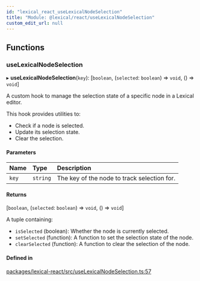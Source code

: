 ```yaml
---
id: "lexical_react_useLexicalNodeSelection"
title: "Module: @lexical/react/useLexicalNodeSelection"
custom_edit_url: null
---
```


## Functions

### useLexicalNodeSelection

▸ **useLexicalNodeSelection**(`key`): [`boolean`, (`selected`: `boolean`) => `void`, () => `void`]

A custom hook to manage the selection state of a specific node in a Lexical editor.

This hook provides utilities to:
- Check if a node is selected.
- Update its selection state.
- Clear the selection.

#### Parameters

| Name | Type | Description |
| :------ | :------ | :------ |
| `key` | `string` | The key of the node to track selection for. |

#### Returns

[`boolean`, (`selected`: `boolean`) => `void`, () => `void`]

A tuple containing:
- `isSelected` (boolean): Whether the node is currently selected.
- `setSelected` (function): A function to set the selection state of the node.
- `clearSelected` (function): A function to clear the selection of the node.

#### Defined in

[packages/lexical-react/src/useLexicalNodeSelection.ts:57](https://github.com/QubitPi/lexical/tree/main/packages/lexical-react/src/useLexicalNodeSelection.ts#L57)
